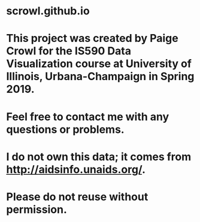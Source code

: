 # scrowl.github.io
# This project was created by Paige Crowl for the IS590 Data Visualization course at University of Illinois, Urbana-Champaign in Spring 2019.
# Feel free to contact me with any questions or problems.
# I do not own this data; it comes from http://aidsinfo.unaids.org/.
# Please do not reuse without permission.

